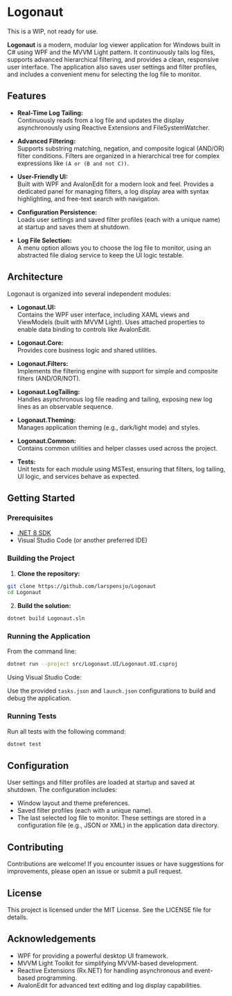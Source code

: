 # Logonaut

This is a WIP, not ready for use.

**Logonaut** is a modern, modular log viewer application for Windows built in C# using WPF and the MVVM Light pattern. It continuously tails log files, supports advanced hierarchical filtering, and provides a clean, responsive user interface. The application also saves user settings and filter profiles, and includes a convenient menu for selecting the log file to monitor.

## Features

- **Real-Time Log Tailing:**  
  Continuously reads from a log file and updates the display asynchronously using Reactive Extensions and FileSystemWatcher.

- **Advanced Filtering:**  
  Supports substring matching, negation, and composite logical (AND/OR) filter conditions. Filters are organized in a hierarchical tree for complex expressions like `(A or (B and not C))`.

- **User-Friendly UI:**  
  Built with WPF and AvalonEdit for a modern look and feel. Provides a dedicated panel for managing filters, a log display area with syntax highlighting, and free-text search with navigation.

- **Configuration Persistence:**  
  Loads user settings and saved filter profiles (each with a unique name) at startup and saves them at shutdown.

- **Log File Selection:**  
  A menu option allows you to choose the log file to monitor, using an abstracted file dialog service to keep the UI logic testable.

## Architecture

Logonaut is organized into several independent modules:

- **Logonaut.UI:**  
  Contains the WPF user interface, including XAML views and ViewModels (built with MVVM Light). Uses attached properties to enable data binding to controls like AvalonEdit.

- **Logonaut.Core:**  
  Provides core business logic and shared utilities.

- **Logonaut.Filters:**  
  Implements the filtering engine with support for simple and composite filters (AND/OR/NOT).

- **Logonaut.LogTailing:**  
  Handles asynchronous log file reading and tailing, exposing new log lines as an observable sequence.

- **Logonaut.Theming:**  
  Manages application theming (e.g., dark/light mode) and styles.

- **Logonaut.Common:**  
  Contains common utilities and helper classes used across the project.

- **Tests:**  
  Unit tests for each module using MSTest, ensuring that filters, log tailing, UI logic, and services behave as expected.

## Getting Started

### Prerequisites

- [.NET 8 SDK](https://dotnet.microsoft.com/download/dotnet/8.0)
- Visual Studio Code (or another preferred IDE)

### Building the Project

1. **Clone the repository:**
```bash
git clone https://github.com/larspensjo/Logonaut
cd Logonaut
```

2. **Build the solution:**
```bash
dotnet build Logonaut.sln
```

### Running the Application
From the command line:
```bash
dotnet run --project src/Logonaut.UI/Logonaut.UI.csproj
```

Using Visual Studio Code:

Use the provided `tasks.json` and `launch.json` configurations to build and debug the application.

### Running Tests
Run all tests with the following command:
```bash
dotnet test
```

## Configuration
User settings and filter profiles are loaded at startup and saved at shutdown. The configuration includes:
* Window layout and theme preferences.
* Saved filter profiles (each with a unique name).
* The last selected log file to monitor.
These settings are stored in a configuration file (e.g., JSON or XML) in the application data directory.

## Contributing
Contributions are welcome! If you encounter issues or have suggestions for improvements, please open an issue or submit a pull request.

## License
This project is licensed under the MIT License. See the LICENSE file for details.

## Acknowledgements
* WPF for providing a powerful desktop UI framework.
* MVVM Light Toolkit for simplifying MVVM-based development.
* Reactive Extensions (Rx.NET) for handling asynchronous and event-based programming.
* AvalonEdit for advanced text editing and log display capabilities.
